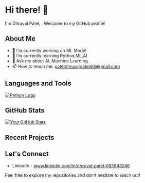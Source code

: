 # Hi there! 👋

I'm Dhruval Patel,  . Welcome to my GitHub profile!

## About Me

- 🔭 I’m currently working on ML Model
- 🌱 I’m currently learning Python,ML,AI
- 💬 Ask me about AI, Machine Learning
- 📫 How to reach me: pateldhruvalpatel00@gmail.com

## Languages and Tools

[![Python Logo](https://www.python.org/static/img/python-logo.png)](https://www.python.org/)



## GitHub Stats

[![Your GitHub Stats](https://github-readme-stats.vercel.app/api?username=DhruvalPtl&show_icons=true&theme=radical)](https://github.com/DhruvalPtl)

## Recent Projects

## Let's Connect

- LinkedIn:- www.linkedin.com/in/dhruval-patel-063543246


Feel free to explore my repositories and don't hesitate to reach out!
<!---
DhruvalPtl/DhruvalPtl is a ✨ special ✨ repository because its `README.md` (this file) appears on your GitHub profile.
You can click the Preview link to take a look at your changes.
--->

